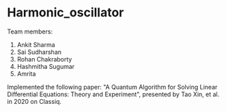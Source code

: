 # Harmonic_oscillator

Team members:
1. Ankit Sharma
2. Sai Sudharshan
3. Rohan Chakraborty
4. Hashmitha Sugumar
5. Amrita

Implemented the following paper: "A Quantum Algorithm for Solving Linear Differential Equations: Theory and Experiment", presented by Tao
Xin, et al. in 2020 on Classiq. 
